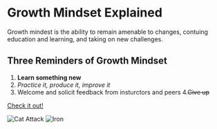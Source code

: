 # Growth Mindset Explained
Growth mindest is the ability to remain amenable to changes, contuing education and learning, and taking on new challenges. 
## Three Reminders of Growth Mindset
1. **Learn something new**
2. _Practice it, produce it, improve it_
3. Welcome and solicit feedback from insturctors and peers
4.~~Give up~~

[Check it out!](brainpickings.org/2014/01/29/carol-dweck-mindset/)

![Cat Attack](https://octodex.github.com/images/yaktocat.png)
![Iron](http://www.pngall.com/wp-content/uploads/4/Marvel-Transparent.png)

